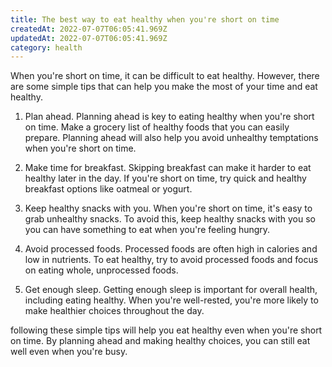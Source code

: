 ```yaml
---
title: The best way to eat healthy when you're short on time
createdAt: 2022-07-07T06:05:41.969Z
updatedAt: 2022-07-07T06:05:41.969Z
category: health
---
```


When you're short on time, it can be difficult to eat healthy. However, there are some simple tips that can help you make the most of your time and eat healthy.

1. Plan ahead. Planning ahead is key to eating healthy when you're short on time. Make a grocery list of healthy foods that you can easily prepare. Planning ahead will also help you avoid unhealthy temptations when you're short on time.

2. Make time for breakfast. Skipping breakfast can make it harder to eat healthy later in the day. If you're short on time, try quick and healthy breakfast options like oatmeal or yogurt.

3. Keep healthy snacks with you. When you're short on time, it's easy to grab unhealthy snacks. To avoid this, keep healthy snacks with you so you can have something to eat when you're feeling hungry.

4. Avoid processed foods. Processed foods are often high in calories and low in nutrients. To eat healthy, try to avoid processed foods and focus on eating whole, unprocessed foods.

5. Get enough sleep. Getting enough sleep is important for overall health, including eating healthy. When you're well-rested, you're more likely to make healthier choices throughout the day.

 following these simple tips will help you eat healthy even when you're short on time. By planning ahead and making healthy choices, you can still eat well even when you're busy.
